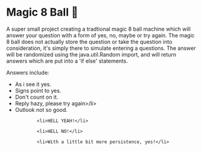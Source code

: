 # Magic 8 Ball 🎱

A super small project creating a tradtional magic 8 ball machine which will answer your question with a form of yes, no, maybe or try again. The magic 8 ball does not actually  store the question or take the question into consideration, it's simply there to simulate entering a questions. The answer will be randomized using the java.util.Random import, and will return answers which are put into a 'if else' statements.

Answers include:

<ul>
            <li>As i see it yes.</li>
       <li>Signs point to yes.</li>
            <li>Don't count on it.</li>
     <li>Reply hazy, please try again>/li>
      <li>Outlook not so good.
       
            <li>HELL YEAH!</li>
       
            <li>HELL NO!</li>
        
            <li>With a little bit more persistence, yes!</li>
</ul>
